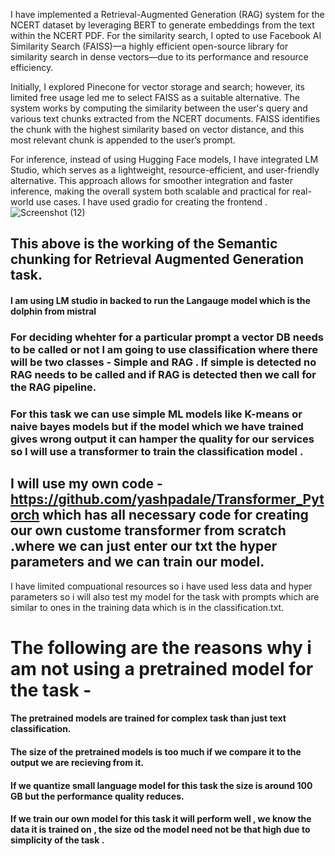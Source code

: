 I have implemented a Retrieval-Augmented Generation (RAG) system for the NCERT dataset by leveraging BERT to generate embeddings from the text within the NCERT PDF. For the similarity search, I opted to use Facebook AI Similarity Search (FAISS)—a highly efficient open-source library for similarity search in dense vectors—due to its performance and resource efficiency.

Initially, I explored Pinecone for vector storage and search; however, its limited free usage led me to select FAISS as a suitable alternative. The system works by computing the similarity between the user's query and various text chunks extracted from the NCERT documents. FAISS identifies the chunk with the highest similarity based on vector distance, and this most relevant chunk is appended to the user’s prompt.

For inference, instead of using Hugging Face models, I have integrated LM Studio, which serves as a lightweight, resource-efficient, and user-friendly alternative. This approach allows for smoother integration and faster inference, making the overall system both scalable and practical for real-world use cases.
I have used gradio for creating the frontend .
![Screenshot (12)](https://github.com/user-attachments/assets/e773f867-9dc7-4277-80e3-a083752a1ffc)
## This above is the working of the Semantic chunking for Retrieval Augmented Generation task.
####  I am using LM studio in backed to run the Langauge model which is the dolphin from mistral

### For  deciding whehter for a particular prompt a vector DB needs to be called or not I am going to use classification where there will be two classes - Simple and RAG . If simple is detected no RAG needs to be called and if RAG is detected then we call for the RAG pipeline.


### For this task we can use simple ML models like K-means or naive bayes models but if the model which we have trained gives wrong output it can hamper the quality for our services so I will use a transformer to train the classification model .
## I will use my own code - https://github.com/yashpadale/Transformer_Pytorch which has all necessary code for creating our own custome transformer from scratch .where we can just enter our txt the hyper parameters and we can train our model.
I have limited compuational resources so i have used less data and hyper parameters so i will also test my model for the task with prompts which are similar to ones in the training data which is in the classification.txt.
# The following are the reasons why i am not using a pretrained model for the task - 
#### The pretrained models are trained for complex task than just text classification.
#### The size of the pretrained models is too much if we compare it to the output we are recieving from it.
#### If we quantize small language model for this task  the size is around 100 GB but the performance quality reduces.
#### If we train our own model for this task it will perform well , we know the data it is trained on , the size od the model need not be that high due to simplicity of the task . 
